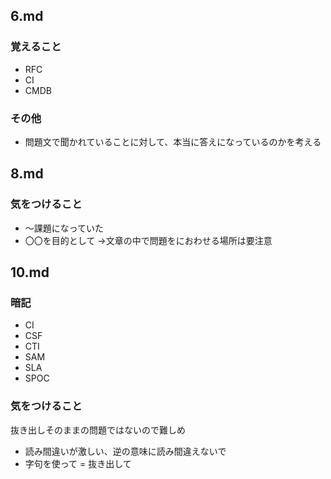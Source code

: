 ## 6.md
### 覚えること
* RFC
* CI
* CMDB
### その他
* 問題文で聞かれていることに対して、本当に答えになっているのかを考える


## 8.md
### 気をつけること
* 〜課題になっていた
* 〇〇を目的として
→文章の中で問題をにおわせる場所は要注意

## 10.md
### 暗記
* CI
* CSF
* CTI
* SAM
* SLA
* SPOC

### 気をつけること
抜き出しそのままの問題ではないので難しめ
* 読み間違いが激しい、逆の意味に読み間違えないで
* 字句を使って = 抜き出して
